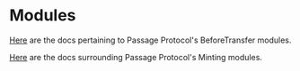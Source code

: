 # Modules

[Here](./BeforeTransfers/) are the docs pertaining to Passage Protocol's BeforeTransfer modules.

[Here](./Minting/) are the docs surrounding Passage Protocol's Minting modules.